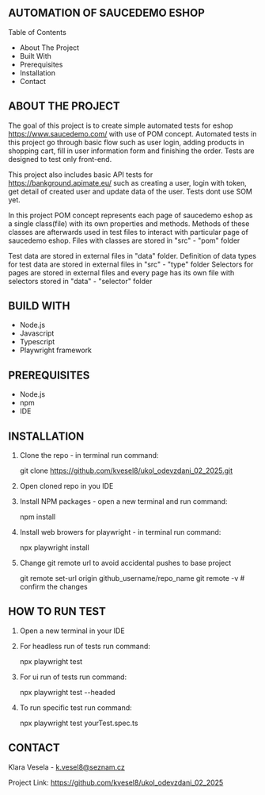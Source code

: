
AUTOMATION OF SAUCEDEMO ESHOP
-----------------------------


Table of Contents

- About The Project
- Built With
- Prerequisites
- Installation
- Contact
    


ABOUT THE PROJECT
-----------------
The goal of this project is to create simple automated tests for eshop https://www.saucedemo.com/ with use of POM concept. Automated tests in this project go through basic flow such as user login, adding products in shopping cart, fill in user information form and finishing the order. Tests are designed to test only front-end.

This project also includes basic API tests for https://bankground.apimate.eu/ such as creating a user, login with token, get detail of created user and update data of the user. Tests dont use SOM yet.

In this project POM concept represents each page of saucedemo eshop as a single class(file) with its own properties and methods. Methods of these classes are afterwards used in test files to interact with particular page of saucedemo eshop. Files with classes are stored in "src" - "pom" folder

Test data are stored in external files in "data" folder.
Definition of data types for test data are stored in external files in "src" - "type" folder
Selectors for pages are stored in external files and every page has its own file with selectors stored in "data" - "selector" folder



BUILD WITH
----------
- Node.js
- Javascript
- Typescript
- Playwright framework


PREREQUISITES 
-------------

* Node.js
* npm
* IDE


INSTALLATION
------------

1. Clone the repo - in terminal run command:

   git clone https://github.com/kvesel8/ukol_odevzdani_02_2025.git

2. Open cloned repo in you IDE

3. Install NPM packages - open a new terminal and run command:
   
   npm install

4. Install web browers for playwright - in terminal run command:

    npx playwright install

5. Change git remote url to avoid accidental pushes to base project
   
   git remote set-url origin github_username/repo_name
   git remote -v # confirm the changes


HOW TO RUN TEST
---------------
1. Open a new terminal in your IDE

2. For headless run of tests run command:

   npx playwright test

3. For ui run of tests run command:

   npx playwright test --headed

4. To run specific test run command:

   npx playwright test yourTest.spec.ts



CONTACT
-------

Klara Vesela - k.vesel8@seznam.cz

Project Link: https://github.com/kvesel8/ukol_odevzdani_02_2025